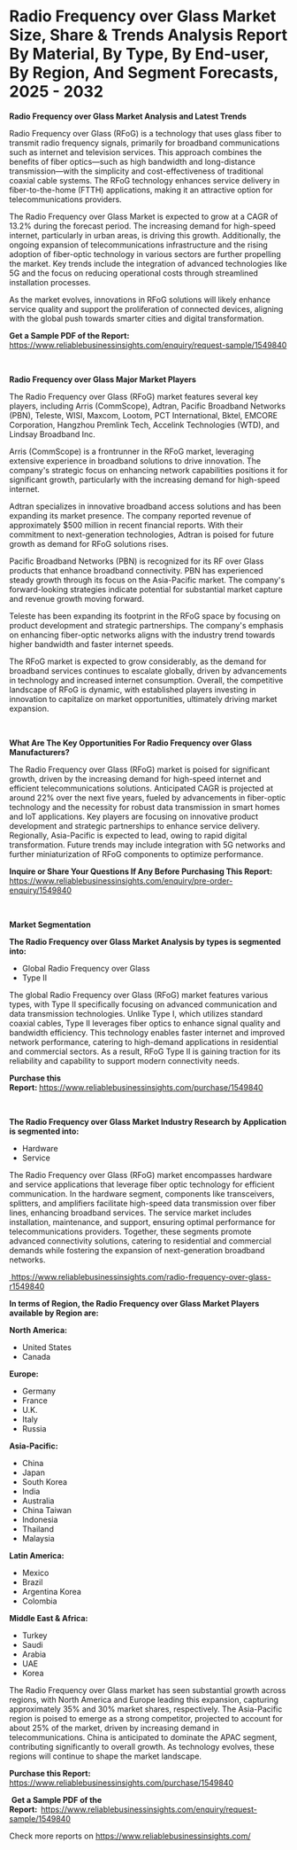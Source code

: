 <p><h1>Radio Frequency over Glass Market Size, Share & Trends Analysis Report By Material, By Type, By End-user, By Region, And Segment Forecasts, 2025 - 2032</h1></p><p><strong>Radio Frequency over Glass Market Analysis and Latest Trends</strong></p>
<p><p>Radio Frequency over Glass (RFoG) is a technology that uses glass fiber to transmit radio frequency signals, primarily for broadband communications such as internet and television services. This approach combines the benefits of fiber optics—such as high bandwidth and long-distance transmission—with the simplicity and cost-effectiveness of traditional coaxial cable systems. The RFoG technology enhances service delivery in fiber-to-the-home (FTTH) applications, making it an attractive option for telecommunications providers.</p><p>The Radio Frequency over Glass Market is expected to grow at a CAGR of 13.2% during the forecast period. The increasing demand for high-speed internet, particularly in urban areas, is driving this growth. Additionally, the ongoing expansion of telecommunications infrastructure and the rising adoption of fiber-optic technology in various sectors are further propelling the market. Key trends include the integration of advanced technologies like 5G and the focus on reducing operational costs through streamlined installation processes. </p><p>As the market evolves, innovations in RFoG solutions will likely enhance service quality and support the proliferation of connected devices, aligning with the global push towards smarter cities and digital transformation.</p></p>
<p><strong>Get a Sample PDF of the Report:&nbsp;</strong> <a href="https://www.reliablebusinessinsights.com/enquiry/request-sample/1549840?utm_campaign=2440&utm_medium=2&utm_source=Github&utm_content=ia&utm_term=06042025&utm_id=radio-frequency-over-glass">https://www.reliablebusinessinsights.com/enquiry/request-sample/1549840</a></p>
<p>&nbsp;</p>
<p><strong>Radio Frequency over Glass Major Market Players</strong></p>
<p><p>The Radio Frequency over Glass (RFoG) market features several key players, including Arris (CommScope), Adtran, Pacific Broadband Networks (PBN), Teleste, WISI, Maxcom, Lootom, PCT International, Bktel, EMCORE Corporation, Hangzhou Premlink Tech, Accelink Technologies (WTD), and Lindsay Broadband Inc. </p><p>Arris (CommScope) is a frontrunner in the RFoG market, leveraging extensive experience in broadband solutions to drive innovation. The company's strategic focus on enhancing network capabilities positions it for significant growth, particularly with the increasing demand for high-speed internet.</p><p>Adtran specializes in innovative broadband access solutions and has been expanding its market presence. The company reported revenue of approximately $500 million in recent financial reports. With their commitment to next-generation technologies, Adtran is poised for future growth as demand for RFoG solutions rises.</p><p>Pacific Broadband Networks (PBN) is recognized for its RF over Glass products that enhance broadband connectivity. PBN has experienced steady growth through its focus on the Asia-Pacific market. The company's forward-looking strategies indicate potential for substantial market capture and revenue growth moving forward.</p><p>Teleste has been expanding its footprint in the RFoG space by focusing on product development and strategic partnerships. The company's emphasis on enhancing fiber-optic networks aligns with the industry trend towards higher bandwidth and faster internet speeds.</p><p>The RFoG market is expected to grow considerably, as the demand for broadband services continues to escalate globally, driven by advancements in technology and increased internet consumption. Overall, the competitive landscape of RFoG is dynamic, with established players investing in innovation to capitalize on market opportunities, ultimately driving market expansion.</p></p>
<p>&nbsp;</p>
<p><strong>What Are The Key Opportunities For Radio Frequency over Glass Manufacturers?</strong></p>
<p><p>The Radio Frequency over Glass (RFoG) market is poised for significant growth, driven by the increasing demand for high-speed internet and efficient telecommunications solutions. Anticipated CAGR is projected at around 22% over the next five years, fueled by advancements in fiber-optic technology and the necessity for robust data transmission in smart homes and IoT applications. Key players are focusing on innovative product development and strategic partnerships to enhance service delivery. Regionally, Asia-Pacific is expected to lead, owing to rapid digital transformation. Future trends may include integration with 5G networks and further miniaturization of RFoG components to optimize performance.</p></p>
<p><strong>Inquire or Share Your Questions If Any Before Purchasing This Report:</strong> <a href="https://www.reliablebusinessinsights.com/enquiry/pre-order-enquiry/1549840?utm_campaign=2440&utm_medium=2&utm_source=Github&utm_content=ia&utm_term=06042025&utm_id=radio-frequency-over-glass">https://www.reliablebusinessinsights.com/enquiry/pre-order-enquiry/1549840</a></p>
<p>&nbsp;</p>
<p><strong>Market Segmentation</strong></p>
<p><strong>The Radio Frequency over Glass Market Analysis by types is segmented into:</strong></p>
<p><ul><li>Global Radio Frequency over Glass</li><li>Type II</li></ul></p>
<p><p>The global Radio Frequency over Glass (RFoG) market features various types, with Type II specifically focusing on advanced communication and data transmission technologies. Unlike Type I, which utilizes standard coaxial cables, Type II leverages fiber optics to enhance signal quality and bandwidth efficiency. This technology enables faster internet and improved network performance, catering to high-demand applications in residential and commercial sectors. As a result, RFoG Type II is gaining traction for its reliability and capability to support modern connectivity needs.</p></p>
<p><strong>Purchase this Report:&nbsp;</strong><a href="https://www.reliablebusinessinsights.com/purchase/1549840?utm_campaign=2440&utm_medium=2&utm_source=Github&utm_content=ia&utm_term=06042025&utm_id=radio-frequency-over-glass">https://www.reliablebusinessinsights.com/purchase/1549840</a></p>
<p>&nbsp;</p>
<p><strong>The Radio Frequency over Glass Market Industry Research by Application is segmented into:</strong></p>
<p><ul><li>Hardware</li><li>Service</li></ul></p>
<p><p>The Radio Frequency over Glass (RFoG) market encompasses hardware and service applications that leverage fiber optic technology for efficient communication. In the hardware segment, components like transceivers, splitters, and amplifiers facilitate high-speed data transmission over fiber lines, enhancing broadband services. The service market includes installation, maintenance, and support, ensuring optimal performance for telecommunications providers. Together, these segments promote advanced connectivity solutions, catering to residential and commercial demands while fostering the expansion of next-generation broadband networks.</p></p>
<p><a href="https://www.reliablebusinessinsights.com/radio-frequency-over-glass-r1549840?utm_campaign=2440&utm_medium=2&utm_source=Github&utm_content=ia&utm_term=06042025&utm_id=radio-frequency-over-glass">&nbsp;https://www.reliablebusinessinsights.com/radio-frequency-over-glass-r1549840</a></p>
<p><strong>In terms of Region, the Radio Frequency over Glass Market Players available by Region are:</strong></p>
<p>
    <p> <strong> North America: </strong>
        <ul>
            <li>United States</li>
            <li>Canada</li>
        </ul>
        </p> 
    <p> <strong> Europe: </strong>
        <ul>
            <li>Germany</li>
            <li>France</li>
            <li>U.K.</li>
            <li>Italy</li>
            <li>Russia</li>
        </ul>
        </p> 
    <p> <strong> Asia-Pacific: </strong>
        <ul>
            <li>China</li>
            <li>Japan</li>
            <li>South Korea</li>
            <li>India</li>
            <li>Australia</li>
            <li>China Taiwan</li>
            <li>Indonesia</li>
            <li>Thailand</li>
            <li>Malaysia</li>
        </ul>
        </p> 
    <p> <strong> Latin America: </strong>
        <ul>
            <li>Mexico</li>
            <li>Brazil</li>
            <li>Argentina Korea</li>
            <li>Colombia</li>
        </ul>
        </p> 
    <p> <strong> Middle East & Africa: </strong>
        <ul>
            <li>Turkey</li>
            <li>Saudi</li>
            <li>Arabia</li>
            <li>UAE</li>
            <li>Korea</li>
        </ul>
    </p>
    </p>
<p><p>The Radio Frequency over Glass market has seen substantial growth across regions, with North America and Europe leading this expansion, capturing approximately 35% and 30% market shares, respectively. The Asia-Pacific region is poised to emerge as a strong competitor, projected to account for about 25% of the market, driven by increasing demand in telecommunications. China is anticipated to dominate the APAC segment, contributing significantly to overall growth. As technology evolves, these regions will continue to shape the market landscape.</p></p>
<p><strong>Purchase this Report: </strong><a href="https://www.reliablebusinessinsights.com/purchase/1549840?utm_campaign=2440&utm_medium=2&utm_source=Github&utm_content=ia&utm_term=06042025&utm_id=radio-frequency-over-glass">https://www.reliablebusinessinsights.com/purchase/1549840</a></p>
<p>&nbsp;<strong>Get a Sample PDF of the Report:&nbsp;&nbsp;</strong><a href="https://www.reliablebusinessinsights.com/enquiry/request-sample/1549840?utm_campaign=2440&utm_medium=2&utm_source=Github&utm_content=ia&utm_term=06042025&utm_id=radio-frequency-over-glass">https://www.reliablebusinessinsights.com/enquiry/request-sample/1549840</a></p>
<p><strong></strong></p>
<p>Check more reports on <a href="https://www.reliablebusinessinsights.com/?utm_campaign=2440&utm_medium=2&utm_source=Github&utm_content=ia&utm_term=06042025&utm_id=radio-frequency-over-glass">https://www.reliablebusinessinsights.com/</a></p>